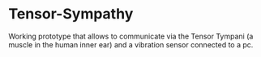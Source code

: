 # Tensor-Sympathy
Working prototype that allows to communicate via the Tensor Tympani (a muscle in the human inner ear) and a vibration sensor connected to a pc.
